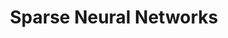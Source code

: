---
permalink: /projects/SNN/
title: "Sparse Neural Networks"
header:
  overlay_image: /assets/img/Encoder_og.png
  overlay_filter: "0.5"
  teaser: /assets/img/SNN_th.png
---